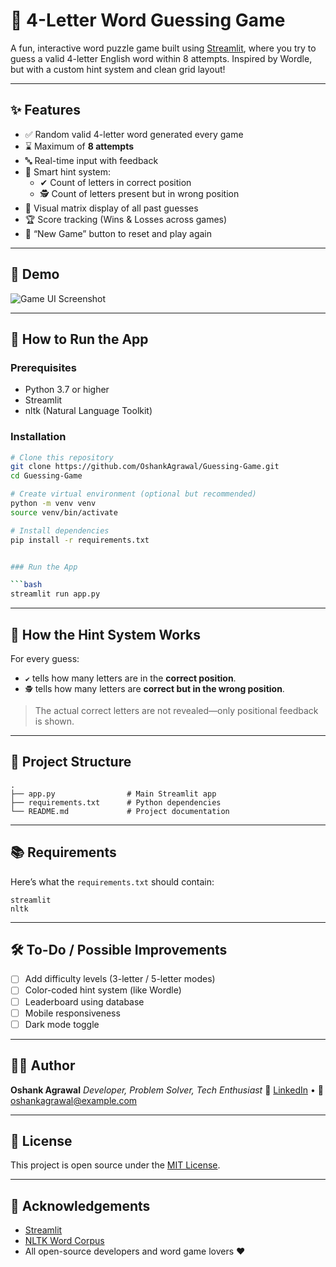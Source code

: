 # 🎯 4-Letter Word Guessing Game

A fun, interactive word puzzle game built using [Streamlit](https://streamlit.io/), where you try to guess a valid 4-letter English word within 8 attempts. Inspired by Wordle, but with a custom hint system and clean grid layout!

---

## ✨ Features

- ✅ Random valid 4-letter word generated every game
- ⌛ Maximum of **8 attempts**
- 🔤 Real-time input with feedback
- 🧠 Smart hint system:
  - ✔ Count of letters in correct position
  - 🕵 Count of letters present but in wrong position
- 🧩 Visual matrix display of all past guesses
- 🏆 Score tracking (Wins & Losses across games)
- 🔁 “New Game” button to reset and play again

---

## 📸 Demo

![Game UI Screenshot](Guessing-Game/Screenshot.png) 

---

## 🚀 How to Run the App

### Prerequisites

- Python 3.7 or higher
- Streamlit
- nltk (Natural Language Toolkit)

### Installation

```bash
# Clone this repository
git clone https://github.com/OshankAgrawal/Guessing-Game.git
cd Guessing-Game

# Create virtual environment (optional but recommended)
python -m venv venv
source venv/bin/activate 

# Install dependencies
pip install -r requirements.txt


### Run the App

```bash
streamlit run app.py
```

---

## 🧠 How the Hint System Works

For every guess:

* `✔` tells how many letters are in the **correct position**.
* `🕵` tells how many letters are **correct but in the wrong position**.

> The actual correct letters are not revealed—only positional feedback is shown.

---

## 📁 Project Structure

```
.
├── app.py                # Main Streamlit app
├── requirements.txt      # Python dependencies
└── README.md             # Project documentation
```

---

## 📚 Requirements

Here’s what the `requirements.txt` should contain:

```
streamlit
nltk
```

---

## 🛠️ To-Do / Possible Improvements

* [ ] Add difficulty levels (3-letter / 5-letter modes)
* [ ] Color-coded hint system (like Wordle)
* [ ] Leaderboard using database
* [ ] Mobile responsiveness
* [ ] Dark mode toggle

---

## 👨‍💻 Author

**Oshank Agrawal**
*Developer, Problem Solver, Tech Enthusiast*
🔗 [LinkedIn](https://www.linkedin.com/in/oshankagrawal/) • 📧 [oshankagrawal@example.com](mailto:oshankagrawal@example.com)

---

## 📄 License

This project is open source under the [MIT License](LICENSE).

---

## 🙏 Acknowledgements

* [Streamlit](https://streamlit.io/)
* [NLTK Word Corpus](https://www.nltk.org/)
* All open-source developers and word game lovers ❤️
